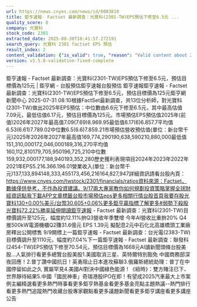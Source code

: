 ```yaml
---
url: https://news.cnyes.com/news/id/6083810
title: 鉅亨速報- Factset 最新調查：光寶科(2301-TW)EPS預估下修至6.5元 ...
quality_score: 8
company: 光寶科
stock_code: 2301
extracted_date: 2025-08-30T18:41:57.272191
search_query: 光寶科 2301 factset EPS 預估
result_index: 2
content_validation: {"is_valid": true, "reason": "Valid content about 2301"}
version: v3.5.0-validation-fixed-complete
---
```


鉅亨速報 - Factset 最新調查：光寶科(2301-TW)EPS預估下修至6.5元，預估目標價為125元 | 鉅亨網 - 台股預估‌‌鉅亨速報台股預估 鉅亨速報鉅亨速報 - Factset 最新調查：光寶科(2301-TW)EPS預估下修至6.5元，預估目標價為125元鉅亨網新聞中心 2025-07-31 08:10‌根據FactSet最新調查，共13位分析師，對光寶科(2301-TW)做出2025年EPS預估：中位數由6.6元下修至6.5元，其中最高估值7.09元，最低估值6.17元，預估目標價為125元。市場預估EPS預估值2025年(前值)2026年2027年最高值7.09(7.69)8.969.95最低值6.17(6)6.857.7平均值6.53(6.61)7.789.02中位數6.5(6.6)7.859.21市場預估營收‌預估值(單位：新台幣千元)2025年2026年2027年最高值169,774,290190,638,590210,880,000最低值151,310,000172,046,000189,316,270平均值160,112,810179,705,950196,725,210中位數159,932,000177,188,940193,352,280歷史獲利表現項目2024年2023年2022年2021年EPS5.216.366.196.01營業收入(單位：新台幣千元)137,133,894148,333,455173,456,216164,827,947詳細資訊請看台股內頁：https://www.cnyes.com/twstock/2301/financials/ratios資料來源：Factset，數據僅供參考，不作為投資建議。9/17兩大專家教你如何規劃投資策略掌握全球財經資訊點我下載APP文章標籤台股市場預估eps更多相關行情台股首頁我要存股光寶科130+0.00%美元/台幣30.605+0.06%更多鉅亨贏指標了解更多#弱勢下殺股光寶科72.22%勝率延伸閱讀鉅亨速報 - Factset 最新調查：光寶科(2301-TW)目標價調升至125元，幅度約12.11%拚Q3營收年季雙增 今年AI營收比重拚20% Q4推500kW電源機櫃Q2賺31.6億元 EPS 1.39元 擬配息2元中石化北高雄橋頭工業廠房釋出公開標售 9/9開標‌上一篇鉅亨速報 - Factset 最新調查：台光電(2383-TW)目標價調升至1110元，幅度約7.04%下一篇鉅亨速報 - Factset 最新調查：聯發科(2454-TW)EPS預估下修至70.54元，預估目標價為1668元‌‌AI讀新聞頭條台股美股...人氣排行看更多總覽台股美股1.美國取消三星、英特爾特別豁免 中國商務部深夜回應！2.普丁讚中國抗日！英勇阻止日本進攻蘇聯3.俄羅斯總統助理：普丁在中國停留如此之久 實屬罕見4.美國AI對決中國綠色能源！《紐時》：雙方賭注已下、世界靜待結果5.中國「國民神車」奇瑞港股IPO在即！有望成2025汽車最大上市案例‌主編精選看更多‌熱門時事看更多‌‌‌‌‌‌‌‌‌‌‌‌‌‌‌‌‌鉅亨熱基金看更多基金亮點主題熱議‌‌‌‌--‌‌‌‌熱門排行看更多熱門追蹤熱門收藏‌‌‌‌‌‌‌‌‌台股專家觀點看更多議題新聞看更多鉅亨講座看更多講座公告‌‌‌‌‌‌‌‌